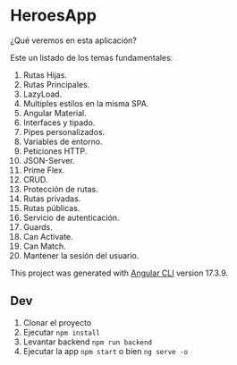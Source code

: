 # HeroesApp

¿Qué veremos en esta aplicación?

Este un listado de los temas fundamentales:

1. Rutas Hijas.
2. Rutas Principales.
3. LazyLoad.
4. Multiples estilos en la misma SPA.
5. Angular Material.
6. Interfaces y tipado.
7. Pipes personalizados.
8. Variables de entorno.
9. Peticiones HTTP.
10. JSON-Server.
11. Prime Flex.
12. CRUD.
13. Protección de rutas.
14. Rutas privadas.
15. Rutas públicas.
16. Servicio de autenticación.
17. Guards.
18. Can Activate.
19. Can Match.
20. Mantener la sesión del usuario.


This project was generated with [Angular CLI](https://github.com/angular/angular-cli) version 17.3.9.

## Dev

1. Clonar el proyecto
2. Ejecutar ```npm install```
3. Levantar backend ```npm run backend```
4. Ejecutar la app ```npm start``` o bien ```ng serve -o```


